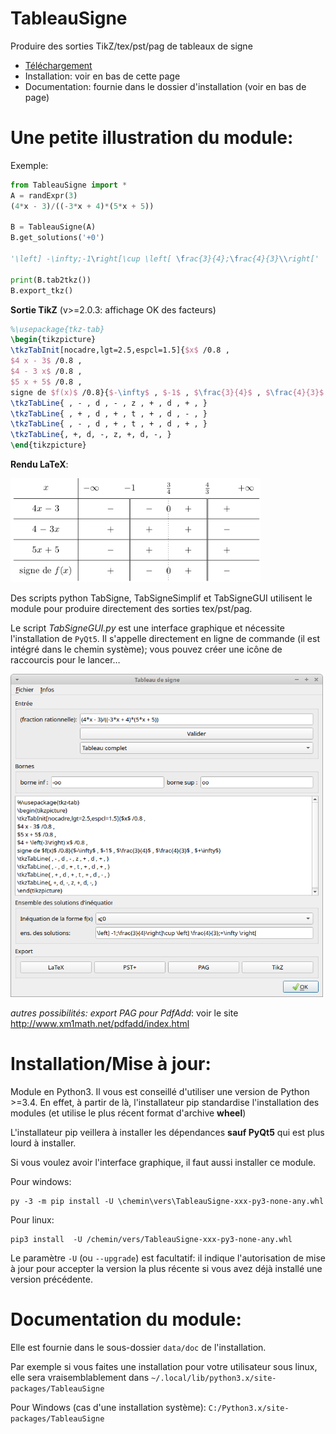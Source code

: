 TableauSigne
============

Produire des sorties TikZ/tex/pst/pag de tableaux de signe

* [Téléchargement](https://github.com/TeddyBoomer/TableauSigne/releases/tag/v2.0.3)
* Installation: voir en bas de cette page
* Documentation: fournie dans le dossier d'installation (voir en bas de page)

Une petite illustration du module:
==================================

Exemple:

```python
from TableauSigne import *
A = randExpr(3) 
(4*x - 3)/((-3*x + 4)*(5*x + 5))

B = TableauSigne(A)
B.get_solutions('+0')

'\left] -\infty;-1\right[\cup \left[ \frac{3}{4};\frac{4}{3}\\right['

print(B.tab2tkz())
B.export_tkz()
```

**Sortie TikZ** (v>=2.0.3: affichage OK des facteurs) 

```latex
%\usepackage{tkz-tab}
\begin{tikzpicture}
\tkzTabInit[nocadre,lgt=2.5,espcl=1.5]{$x$ /0.8 ,
$4 x - 3$ /0.8 ,
$4 - 3 x$ /0.8 ,
$5 x + 5$ /0.8 ,
signe de $f(x)$ /0.8}{$-\infty$ , $-1$ , $\frac{3}{4}$ , $\frac{4}{3}$ , $+\infty$}
\tkzTabLine{ , - , d , - , z , + , d , + , }
\tkzTabLine{ , + , d , + , t , + , d , - , }
\tkzTabLine{ , - , d , + , t , + , d , + , }
\tkzTabLine{, +, d, -, z, +, d, -, }
\end{tikzpicture}
```

**Rendu LaTeX**:

<img src="exemple.png" width=400/>

Des scripts python TabSigne, TabSigneSimplif et TabSigneGUI utilisent le module
pour produire directement des sorties tex/pst/pag.

Le script *TabSigneGUI.py* est une interface graphique et nécessite
l'installation de `PyQt5`. Il s'appelle directement en ligne de commande (il
est intégré dans le chemin système); vous pouvez créer une icône de raccourcis
pour le lancer…

<img src="GUI.png" width=500/>

*autres possibilités: export PAG pour PdfAdd*: voir le site
http://www.xm1math.net/pdfadd/index.html

Installation/Mise à jour: 
=========================

Module en Python3. Il vous est conseillé d'utiliser une
version de Python >=3.4. En effet, à partir de là, l'installateur pip
standardise l'installation des modules (et utilise le plus récent format
d'archive **wheel**)

L'installateur pip veillera à installer les dépendances **sauf PyQt5** qui est
plus lourd à installer.

Si vous voulez avoir l'interface graphique, il faut aussi installer ce module.

Pour windows:

```
py -3 -m pip install -U \chemin\vers\TableauSigne-xxx-py3-none-any.whl
```

Pour linux:

```
pip3 install  -U /chemin/vers/TableauSigne-xxx-py3-none-any.whl
```

Le paramètre `-U` (ou `--upgrade`) est facultatif: il indique l'autorisation de
mise à jour pour accepter la version la plus récente si vous avez déjà installé
une version précédente.


Documentation du module:
========================

Elle est fournie dans le sous-dossier `data/doc` de l'installation. 

Par exemple si vous faites une installation pour votre utilisateur sous linux, elle sera vraisemblablement dans `~/.local/lib/python3.x/site-packages/TableauSigne`

Pour Windows (cas d'une installation système): `C:/Python3.x/site-packages/TableauSigne`
